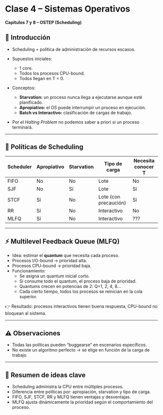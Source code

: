 # Clase 4 – Sistemas Operativos  

**Capítulos 7 y 8 – OSTEP (Scheduling)**  

## 📌 Introducción  

- Scheduling = política de administración de recursos escasos.  
- Supuestos iniciales:  
  - 1 core.  
  - Todos los procesos CPU-bound.  
  - Todos llegan en T = 0.  

- Conceptos:  
  - **Starvation:** un proceso nunca llega a ejecutarse aunque esté planificado.  
  - **Apropiativo:** el OS puede interrumpir un proceso en ejecución.  
  - **Batch vs Interactivo:** clasificación de cargas de trabajo.  

- Por el *Halting Problem* no podemos saber a priori si un proceso terminará.  

---

## 📂 Políticas de Scheduling  

| Scheduler | Apropiativo | Starvation | Tipo de carga | Necesita conocer T |
|-----------|-------------|------------|---------------|---------------------|
| FIFO      | No          | No         | Lote          | No                  |
| SJF       | No          | Sí         | Lote          | Sí                  |
| STCF      | Sí          | No         | Lote (con precaución) | Sí          |
| RR        | Sí          | No         | Interactivo   | No                  |
| MLFQ      | Sí          | No         | Interactivo   | ???                 |  

---

## ⚡ Multilevel Feedback Queue (MLFQ)  

- Idea: estimar el **quantum** que necesita cada proceso.  
- Procesos I/O-bound → prioridad alta.  
- Procesos CPU-bound → prioridad baja.  
- Funcionamiento:  
  - Se asigna un quantum inicial corto.  
  - Si consume todo el quantum, el proceso baja de prioridad.  
  - Quantums crecen en potencias de 2: Q=1, 2, 4, 8…  
  - Cada cierto tiempo, todos los procesos se reinician en la cola superior.  

👉 Resultado: procesos interactivos tienen buena respuesta, CPU-bound no bloquean al sistema.  

---

## ⚠️ Observaciones  

- Todas las políticas pueden “buggearse” en escenarios específicos.  
- No existe un algoritmo perfecto → se elige en función de la carga de trabajo.  

---

## 📖 Resumen de ideas clave  

- Scheduling administra la CPU entre múltiples procesos.  
- Diferencia entre políticas por: apropiación, starvation y tipo de carga.  
- FIFO, SJF, STCF, RR y MLFQ tienen ventajas y desventajas.  
- MLFQ ajusta dinámicamente la prioridad según el comportamiento del proceso.  
